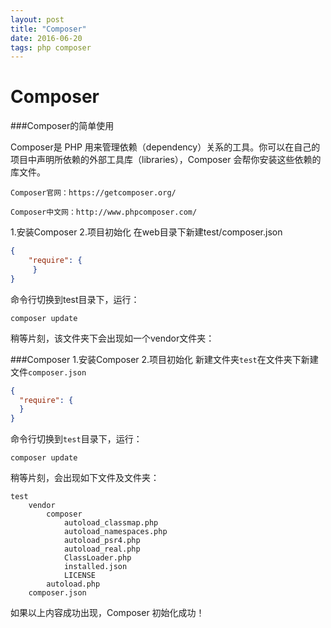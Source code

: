 ```yaml
---
layout: post
title: "Composer"
date: 2016-06-20
tags: php composer
---
```


# Composer

###Composer的简单使用

Composer是 PHP 用来管理依赖（dependency）关系的工具。你可以在自己的项目中声明所依赖的外部工具库（libraries），Composer 会帮你安装这些依赖的库文件。

```
Composer官网：https://getcomposer.org/

Composer中文网：http://www.phpcomposer.com/
```

1.安装Composer
2.项目初始化
在web目录下新建test/composer.json

```json
{
    "require": {
     }
}
```
命令行切换到test目录下，运行：

```
composer update
```

稍等片刻，该文件夹下会出现如一个vendor文件夹：




###Composer
1.安装Composer
2.项目初始化
新建文件夹`test`在文件夹下新建文件`composer.json`

```json
{
  "require": {
  }
}
```

命令行切换到`test`目录下，运行：

```
composer update
```

稍等片刻，会出现如下文件及文件夹：
```
test
    vendor
        composer
            autoload_classmap.php
            autoload_namespaces.php
            autoload_psr4.php
            autoload_real.php
            ClassLoader.php
            installed.json
            LICENSE
        autoload.php
    composer.json
```
如果以上内容成功出现，Composer 初始化成功！

